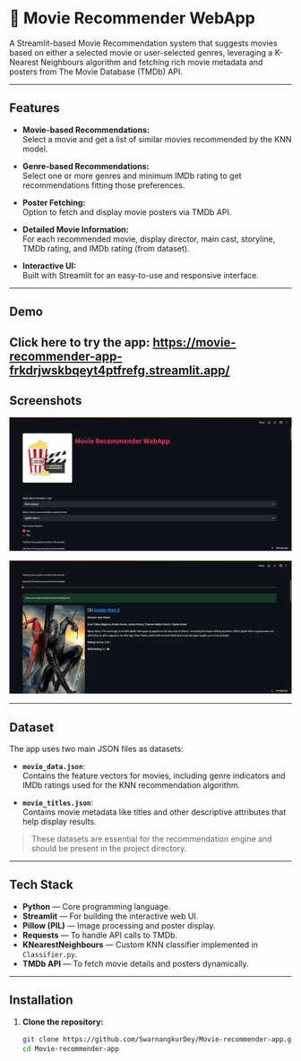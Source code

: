 # 🍿 Movie Recommender WebApp

A Streamlit-based Movie Recommendation system that suggests movies based on either a selected movie or user-selected genres, leveraging a K-Nearest Neighbours algorithm and fetching rich movie metadata and posters from The Movie Database (TMDb) API.

---

## Features

- **Movie-based Recommendations:**  
  Select a movie and get a list of similar movies recommended by the KNN model.

- **Genre-based Recommendations:**  
  Select one or more genres and minimum IMDb rating to get recommendations fitting those preferences.

- **Poster Fetching:**  
  Option to fetch and display movie posters via TMDb API.

- **Detailed Movie Information:**  
  For each recommended movie, display director, main cast, storyline, TMDb rating, and IMDb rating (from dataset).

- **Interactive UI:**  
  Built with Streamlit for an easy-to-use and responsive interface.

---

## Demo

Click here to try the app: https://movie-recommender-app-frkdrjwskbqeyt4ptfrefg.streamlit.app/
---

## Screenshots

![App Screenshot](Screenshot1.png)


![App Screenshot](Screenshot2.png)

---

## Dataset

The app uses two main JSON files as datasets:

- **`movie_data.json`**:  
  Contains the feature vectors for movies, including genre indicators and IMDb ratings used for the KNN recommendation algorithm.

- **`movie_titles.json`**:  
  Contains movie metadata like titles and other descriptive attributes that help display results.

> These datasets are essential for the recommendation engine and should be present in the project directory.

---

## Tech Stack

- **Python** — Core programming language.
- **Streamlit** — For building the interactive web UI.
- **Pillow (PIL)** — Image processing and poster display.
- **Requests** — To handle API calls to TMDb.
- **KNearestNeighbours** — Custom KNN classifier implemented in `Classifier.py`.
- **TMDb API** — To fetch movie details and posters dynamically.

---


## Installation

1. **Clone the repository:**

   ```bash
   git clone https://github.com/SwarnangkurDey/Movie-recommender-app.git
   cd Movie-recommender-app




